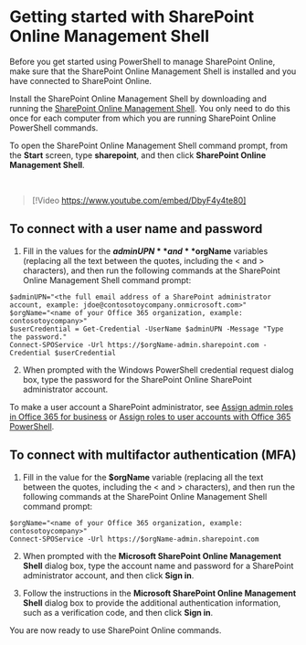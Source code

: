 # Getting started with SharePoint Online Management Shell #

Before you get started using PowerShell to manage SharePoint Online, make sure that the SharePoint Online Management Shell is installed and you have connected to SharePoint Online.

Install the SharePoint Online Management Shell by downloading and running the [SharePoint Online Management Shell](https://go.microsoft.com/fwlink/p/?LinkId=255251). You only need to do this once for each computer from which you are running SharePoint Online PowerShell commands.

To open the SharePoint Online Management Shell command prompt, from the **Start** screen, type **sharepoint**, and then click **SharePoint Online Management Shell**.

<br />

> [!Video https://www.youtube.com/embed/DbyF4y4te80]

## To connect with a user name and password ##

1. Fill in the values for the **$adminUPN** and **$orgName** variables (replacing all the text between the quotes, including the < and > characters), and then run the following commands at the SharePoint Online Management Shell command prompt:

```
$adminUPN="<the full email address of a SharePoint administrator account, example: jdoe@contosotoycompany.onmicrosoft.com>"
$orgName="<name of your Office 365 organization, example: contosotoycompany>"
$userCredential = Get-Credential -UserName $adminUPN -Message "Type the password."
Connect-SPOService -Url https://$orgName-admin.sharepoint.com -Credential $userCredential

```

2. When prompted with the Windows PowerShell credential request dialog box, type the password for the SharePoint Online SharePoint administrator account.

To make a user account a SharePoint administrator, see [Assign admin roles in Office 365 for business](https://support.office.com/en-us/article/Assign-admin-roles-in-Office-365-for-business-eac4d046-1afd-4f1a-85fc-8219c79e1504?ui=en-US&rs=en-US&ad=US) or [Assign roles to user accounts with Office 365 PowerShell](https://technet.microsoft.com/library/mt736914.aspx).

## To connect with multifactor authentication (MFA) ##

1. Fill in the value for the **$orgName** variable (replacing all the text between the quotes, including the < and > characters), and then run the following commands at the SharePoint Online Management Shell command prompt:

```
$orgName="<name of your Office 365 organization, example: contosotoycompany>"
Connect-SPOService -Url https://$orgName-admin.sharepoint.com
```
2. When prompted with the **Microsoft SharePoint Online Management Shell** dialog box, type the account name and password for a SharePoint administrator account, and then click **Sign in**.

3. Follow the instructions in the **Microsoft SharePoint Online Management Shell** dialog box to provide the additional authentication information, such as a verification code, and then click **Sign in**.

You are now ready to use SharePoint Online commands.
